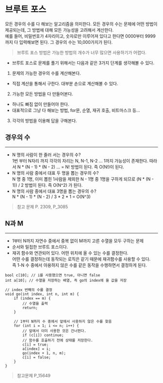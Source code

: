 # 브루트 포스
모든 경우의 수를 다 해보는 알고리즘을 의미한다. 모든 경우의 수는 문제에 어떤 방법이 제공되는데, 그 방법에 대해 모든 가능성을 고려해서 계산한다. </br>
예를 들어, 비밀번호가 4자리이고, 숫자로만 이루어져 있다고 한다면
0000부터 9999까지 다 입력해보면 된다. 그 경우의 수는 10,000가지가 된다. </br>
> 브루트 포스 방법은 가능한 방법의 개수가 너무 많으면 사용하기가 어렵다.

- 브루트 포스로 문제를 풀기 위해서는 다음과 같은 3가지 단계를 생각해볼 수 있다.
1. 문제의 가능한 경우의 수를 계산해본다. </br>
- 직접 계산을 통해서 구한다. 대부분 손으로 계산해볼 수 있다.
2. 가능한 모든 방법을 다 만들어본다. </br>
- 하나도 빠짐 없이 만들어야 한다.
- 대표적으로 그냥 다 해보는 방법, for문, 순열, 재귀 호출, 비트마스크 등...
3. 각각의 방법을 이용해 답을 구해본다.

## 경우의 수
___
- N 명의 사람이 한 줄러 서는 경우의 수? </br>
1번 부터 N자리 까지 각각의 자리는 N, N-1, N-2 ... 1까지 가능성이 존재한다. 따라서 N * (N - 1) * (N - 2) ... = N! 방법이 된다. 즉 O(N!)이 된다.
- N 명의 사람 중에서 대표 두 명을 뽑는 경우의 수? </br>
N 명 중 1명, 이미 뽑힌 1사람을 제외한 N - 1명 중 1명을 구하게 되므로 (N * (N - 1)) / 2 방법이 된다. 즉 O(N^2) 가 된다.
- N 명의 사람 중에서 대표 3명을 뽑는 경우의 수? </br>
N * (N - 1) * (N - 2) / 3 * 2 * 1 = O(N^3)

> 참고 문제 
P. 2309, P_3085

## N과 M
___
- 1부터 N까지 자연수 중에서 중복 없이 M까지 고른 수열을 모두 구하는 문제
- 순서와 밀접한 브루트 포스이다.
- 재귀 함수와 연관되어 있다. 어떤 위치에 올 수 있는 수를 결정한다. </br>
  어떤 수를 결정하는데 동작되는 로직은 같기 때문에 재귀함수를 사용할 수 있다. </br>
    즉 1-N 수 중에서 아용하지 않은 수를 같은 동작을 수행하면서 결정하게 된다.

```
bool c[10]; // i를 사용했으면 true, 아니면 false
int a[10]; // 수열을 저장하는 배열, 즉 go의 index에 올 값을 저장

// index 번째의 수를 결정
void go(int index, int n, int m) {
    if (index == m) {
        // 수열을 출력
        return;
    }

    // 1부터 N까지 수 중에서 앞에서 사용하지 않은 수를 찾음
    for (int i = 1; i <= n; i++) {
        // 앞에서 이미 사용한 것은 건너뛴다.
        if (c[i]) continue;
        // 함수를 호출하기 전에 상태를 저장한다.
        c[i] = true;
        a[index] = i;
        go(index + 1, n, m);
        c[i] = false;
    }
}
```
> 참고문제 P_15649

